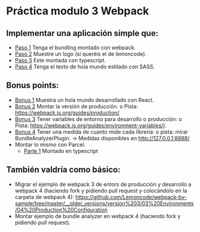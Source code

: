 # Práctica modulo 3 Webpack
## Implementar una aplicación simple que:
- [Paso 1](https://github.com/VanesaGC/LemonCode/commit/2066929aa155157c8a8bdf3cebc2c5f0cb3befa1) Tenga el bundling montado con webpack.
- [Paso 2](https://github.com/VanesaGC/LemonCode/commit/b1d3888f8da303b694412fc4a3e7407a4c98931a) Muestre un logo (si queréis el de lemoncode).
- [Paso 3](https://github.com/VanesaGC/LemonCode/commit/d944631ec164cd3ece56d9d4b1020d606e632737) Este montada con typescript.
- [Paso 4](https://github.com/VanesaGC/LemonCode/commit/00809b4871c928983c0b172e1536bdb5c2f29bea) Tenga el texto de hola mundo estilado con SASS.

## Bonus points:
- [Bonus 1](https://github.com/VanesaGC/LemonCode/commit/546a08cca952e11bf4d4c7ca7cecdd8788331157) Muestra un hola mundo desarrollado con React.
- [Bonus 2](https://github.com/VanesaGC/LemonCode/commit/219346858a40c8591b4efeb61af67a7e5c9c471d) Montar la versión de producción.
o Pista: https://webpack.js.org/guides/production/
- [Bonus 3](https://github.com/VanesaGC/LemonCode/commit/7381e57be12915e31c343a1efe436224f1765794) Tener variables de entorno para desarrollo o producción:
o Pista: https://webpack.js.org/guides/environment-variables/).
- [Bonus 4](https://github.com/VanesaGC/LemonCode/commit/62b6eabaeadf572f39a4aacb8d7cefc1e04b8701) Tener una medida de cuanto mide cada librería:
o pista: mirar BundleAnalyzerPlugin. -> Medidas disponibles en http://127.0.0.1:8888/
- Montar lo mismo con Parcel.
    + [Parte 1](https://github.com/VanesaGC/LemonCode/commit/8c27ddf5fa6d2ce01ef03c2f18a5e2cddab5cad2) Montado en typescript

## También valdría como básico:
- Migrar el ejemplo de webpack 3 de entors de producción y desarrollo a webpack 4 (haciendo fork y pidiendo pull request y colocándolo en la carpeta de webpack 4): https://github.com/Lemoncode/webpack-by-sample/tree/master/__older_versions/version%203/03%20Environments/04%20Production%20Configuration
- Montar ejemplo de bundle analyzer en webpack 4 (haciendo fork y pidiendo pull request).
